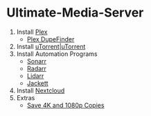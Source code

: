 # Ultimate-Media-Server

1. Install [Plex](https://github.com/Pray4Tre/Ultimate-Media-Server/wiki/Plex)
   - [Plex DupeFinder](https://github.com/Pray4Tre/Ultimate-Media-Server/wiki/Plex-DupeFinder)
2. Install [uTorrent|uTorrent](https://github.com/Pray4Tre/Ultimate-Media-Server/wiki/uTorrent)
2. Install Automation Programs
   - [Sonarr](https://github.com/Pray4Tre/Ultimate-Media-Server/wiki/Sonarr)
   - [Radarr](https://github.com/Pray4Tre/Ultimate-Media-Server/wiki/Radarr)
   - [Lidarr](https://github.com/Pray4Tre/Ultimate-Media-Server/wiki/Lidarr)
   - [Jackett](https://github.com/Pray4Tre/Ultimate-Media-Server/wiki/Jackett)
4. Install [Nextcloud](https://github.com/Pray4Tre/Ultimate-Media-Server/wiki/Nextcloud)
5. Extras
   - [Save 4K and 1080p Copies](https://github.com/Pray4Tre/Ultimate-Media-Server/wiki/Save-4K-and-1080p-Copies)
